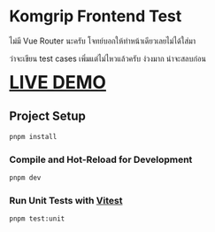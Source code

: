 # Komgrip Frontend Test

ไม่มี Vue Router นะครับ โจทย์บอกให้ทำหน้าเดียวเลยไม่ได้ใส่มา

ว่าจะเขียน test cases เพิ่มแต่ไม่ไหวแล้วครับ ง่วงมาก น่าจะสลบก่อน

<font size="6">**[LIVE DEMO](https://komgrip-frontend-test.pages.dev/)**</font>

## Project Setup

```sh
pnpm install
```

### Compile and Hot-Reload for Development

```sh
pnpm dev
```

### Run Unit Tests with [Vitest](https://vitest.dev/)

```sh
pnpm test:unit
```
